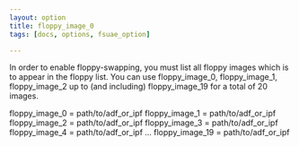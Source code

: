 ```yaml
---
layout: option
title: floppy_image_0
tags: [docs, options, fsuae_option]

---
```


In order to enable floppy-swapping, you must list all floppy images which is
to appear in the floppy list. You can use floppy_image_0, floppy_image_1,
floppy_image_2 up to (and including) floppy_image_19 for a total of 20 images.

  floppy_image_0 = path/to/adf_or_ipf
  floppy_image_1 = path/to/adf_or_ipf
  floppy_image_2 = path/to/adf_or_ipf
  floppy_image_3 = path/to/adf_or_ipf
  floppy_image_4 = path/to/adf_or_ipf
  ...
  floppy_image_19 = path/to/adf_or_ipf
